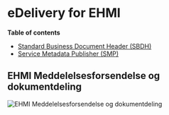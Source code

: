 # eDelivery for EHMI

**Table of contents**

- [Standard Business Document Header (SBDH)](/SBDH-envelope/index.md)
- [Service Metadata Publisher (SMP)](/SMP/index.md)

## EHMI Meddelelsesforsendelse og dokumentdeling

![EHMI Meddelelsesforsendelse og dokumentdeling](/ehmi/assets/images/1_EHMI_Meddelelsesforsendelse_og_dokumentdeling_1315x563.png)
